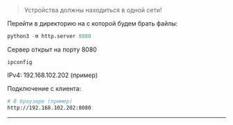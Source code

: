 > Устройства должны находиться в одной сети! 

Перейти в директорию на с которой будем брать файлы:
```python
python3 -m http.server 8080
```

Сервер открыт на порту 8080
```
ipconfig
```

IPv4: 192.168.102.202 (пример)

Подключение с клиента: 
```sh
# В браузере (пример)
http://192.168.102.202:8080
```

***
